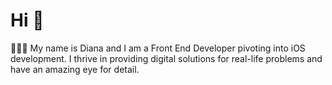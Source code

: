 # Hi 👋

  👩🏻‍💻 My name is Diana and I am a Front End Developer pivoting into iOS development. I thrive in providing digital solutions for real-life problems and have an amazing eye for detail.
